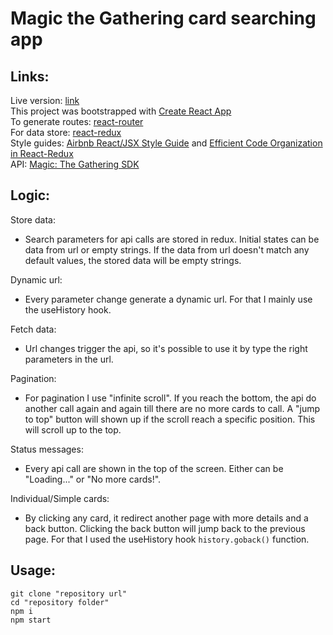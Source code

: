 # Magic the Gathering card searching app

## Links:

Live version: [link](https://mtg-card-searching-app.herokuapp.com)\
This project was bootstrapped with [Create React App](https://github.com/facebook/create-react-app)\
To generate routes: [react-router](https://reactrouter.com/web/guides/quick-start)\
For data store: [react-redux](https://react-redux.js.org)\
Style guides: [Airbnb React/JSX Style Guide](https://github.com/airbnb/javascript/tree/master/react) and [Efficient Code Organization in React-Redux](https://medium.com/hazesoft/efficient-code-organization-in-reactjs-416739947b50)\
API: [Magic: The Gathering SDK](https://github.com/MagicTheGathering/mtg-sdk-javascript)

## Logic:

Store data:

-  Search parameters for api calls are stored in redux. Initial states can be data from url or empty strings. If the data from url doesn't match any default values, the stored data will be empty strings.

Dynamic url:

-  Every parameter change generate a dynamic url. For that I mainly use the useHistory hook.

Fetch data:

-  Url changes trigger the api, so it's possible to use it by type the right parameters in the url.

Pagination:

-  For pagination I use "infinite scroll". If you reach the bottom, the api do another call again and again till there are no more cards to call. A "jump to top" button will shown up if the scroll reach a specific position. This will scroll up to the top.

Status messages:

-  Every api call are shown in the top of the screen. Either can be "Loading..." or "No more cards!".

Individual/Simple cards:

-  By clicking any card, it redirect another page with more details and a back button. Clicking the back button will jump back to the previous page. For that I used the useHistory hook `history.goback()` function.

## Usage:

```
git clone "repository url"
cd "repository folder"
npm i
npm start
```
